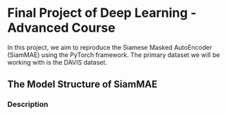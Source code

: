 # Final Project of Deep Learning - Advanced Course

In this project, we aim to reproduce the Siamese Masked AutoEncoder (SiamMAE) using the PyTorch framework.
The primary dataset we will be working with is the DAVIS dataset.

## The Model Structure of SiamMAE

### Description
